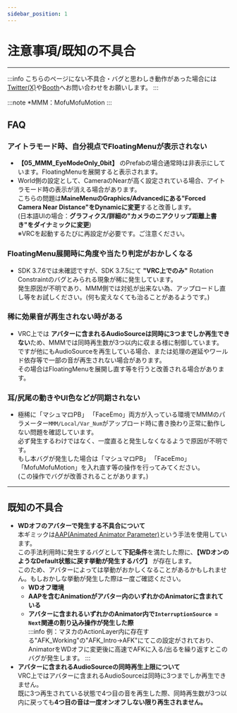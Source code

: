 ```yaml
---
sidebar_position: 1
---
```


# 注意事項/既知の不具合
----
:::info
こちらのページにない不具合・バグと思わしき動作があった場合には  
[Twitter(X)](https://x.com/Tukumomi_VR)や[Booth](https://momiji-maples.booth.pm/)へお問い合わせをお願いします。
:::

:::note
*MMM：MofuMofuMotion
:::

## FAQ
### アイトラモード時、自分視点でFloatingMenuが表示されない
- **【05_MMM_EyeModeOnly_0bit】** のPrefabの場合通常時は非表示にしています。FloatingMenuを展開すると表示されます。  
- World側の設定として、CameraのNearが高く設定されている場合、アイトラモード時の表示が消える場合があります。  
こちらの問題は**MaineMenuのGraphics/Advancedにある"Forced Camera Near Distance"をDynamicに変更**すると改善します。  
(日本語UIの場合：**グラフィクス/詳細の"カメラのニアクリップ距離上書き"をダイナミックに変更**)  
※VRCを起動するたびに再設定が必要です。ご注意ください。  

### FloatingMenu展開時に角度や当たり判定がおかしくなる
- SDK 3.7.6では未確認ですが、SDK 3.7.5にて **"VRC上でのみ"** Rotation Constraintのバグとみられる現象が稀に発生しています。  
発生原因が不明であり、MMM側では対処が出来ない為、アップロードし直し等をお試しください。(何も変えなくても治ることがあるようです。)

### 稀に効果音が再生されない時がある
- VRC上では **アバターに含まれるAudioSourceは同時に3つまでしか再生できない**ため、MMMでは同時再生数が3つ以内に収まる様に制御しています。  
ですが他にもAudioSourceを再生している場合、または処理の遅延やワールド依存等で一部の音が再生されない場合があります。  
その場合はFloatingMenuを展開し直す等を行うと改善される場合があります。

### 耳/尻尾の動きやUI色などが同期されない  
- 極稀に「マシュマロPB」 「FaceEmo」両方が入っている環境でMMMのパラメーター```MMM/Local/Var_Num```がアップロード時に書き換わり正常に動作しない問題を確認しています。  
    必ず発生するわけではなく、一度直ると発生しなくなるようで原因が不明です。  
    もし本バグが発生した場合は「マシュマロPB」 「FaceEmo」 「MofuMofuMotion」を入れ直す等の操作を行ってみてください。  
    (この操作でバグが改善されることがあります。)
----
## 既知の不具合
- **WDオフのアバターで発生する不具合について**  
本ギミックは[AAP(Animated Animator Parameter)](https://vrc.school/docs/Other/AAPs/)という手法を使用しています。  
この手法利用時に発生するバグとして**下記条件**を満たした際に、**【WDオンのようなDefault状態に戻す挙動が発生するバグ】** が存在します。  
このため、アバターによっては挙動がおかしくなることがあるかもしれません。もしおかしな挙動が発生した際は一度ご確認ください。
    - **WDオフ環境**
    - **AAPを含むAnimationがアバター内のいずれかのAnimatorに含まれている** 
    - **アバターに含まれるいずれかのAnimator内で```InterruptionSource = Next```関連の割り込み操作が発生した際**    
:::info
例：マヌカのActionLayer内に存在する"AFK_Working"の"AFK_Intro→AFK"にてこの設定がされており、AnimatorをWDオフに変更後に高速でAFKに入る/出るを繰り返すとこのバグが発生します。
:::
　　　　
- **アバターに含まれるAudioSourceの同時再生上限について**  
VRC上ではアバターに含まれるAudioSourceは同時に3つまでしか再生できません。  
既に3つ再生されている状態で4つ目の音を再生した際、同時再生数が3つ以内に戻っても**4つ目の音は一度オンオフしない限り再生されません。**  